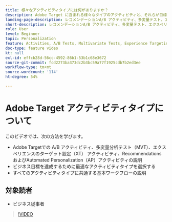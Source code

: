 ```yaml
---
title: 様々なアクティビティタイプには何がありますか？
description: Adobe Target に含まれる様々なタイプのアクティビティと、それらが目標の達成にどのように役立つかについて説明します。
landing-page-description: レコメンデーションA/B アクティビティ、多変量テスト、エクスペリエンスのターゲット設定アクティビティ、レコメンデーションおよび Automated Personalization アクティビティの基本について説明します。
short-description: レコメンデーションA/B アクティビティ、多変量テスト、エクスペリエンスのターゲット設定アクティビティ、レコメンデーションおよび Automated Personalization アクティビティの基本について説明します。
role: User
level: Beginner
topic: Personalization
feature: Activities, A/B Tests, Multivariate Tests, Experience Targeting, Recommendations, Automated Personalization, Visual Experience Composer (VEC)
doc-type: feature video
kt: null
exl-id: effcb28d-56cc-4592-86b1-53b1c68e3672
source-git-commit: fcd2273ba373dc2b3bc59a77f1925cdb7b2ed3ee
workflow-type: tm+mt
source-wordcount: '114'
ht-degree: 54%

---
```


# Adobe Target アクティビティタイプについて

このビデオでは、次の方法を学びます。

* Adobe Targetでの A/B アクティビティ、多変量分析テスト（MVT）、エクスペリエンスのターゲット設定（XT） アクティビティ、Recommendations およびAutomated Personalization（AP）アクティビティの説明
* ビジネス目標を達成するために最適なアクティビティタイプを選択する
* すべてのアクティビティタイプに共通する基本ワークフローの説明

## 対象読者

* ビジネス従事者

>[!VIDEO](https://video.tv.adobe.com/v/17386/?quality=12)
